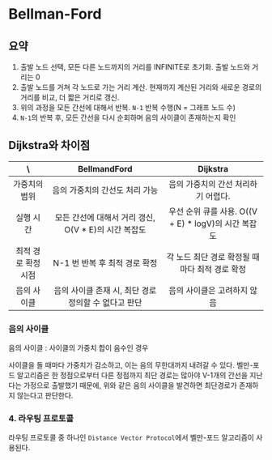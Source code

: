 # Bellman-Ford

## 요약
1. 출발 노드 선택, 모든 다른 노드까지의 거리를 INFINITE로 초기화. 출발 노드와 거리는 0
2. 출발 노드를 거쳐 각 노드로 가는 거리 계산. 현재까지 계산된 거리와 새로운 경로의 거리를 비교, 더 짧은 거리로 갱신.
3. 위의 과정을 모든 간선에 대해서 반복. `N-1` 반복 수행(N = 그래프 노드 수)
4. `N-1`의 반복 후, 모든 간선을 다시 순회하며 음의 사이클이 존재하는지 확인


## Dijkstra와 차이점
|      \      |            BellmandFord            |                Dijkstra                |
|:-----------:|:----------------------------------:|:--------------------------------------:|
|   가중치의 범위   |         음의 가중치의 간선도 처리 가능          |          음의 가중치의 간선 처리하기 어렵다.          |
|    실행 시간    | 모든 간선에 대해서 거리 갱신, O(V * E)의 시간 복잡도 | 우선 순위 큐를 사용. O((V + E) * logV)의 시간 복잡도 |
| 최적 경로 확정 시점 |        N-1 번 반복 후 최적 경로 확정         |      각 노드 최단 경로 확정될 때마다 최적 경로 확정       |
|   음의 사이클    |  음의 사이클 존재 시, 최단 경로 정의할 수 없다고 판단   |            음의 사이클은 고려하지 않음             |

### 음의 사이클
음의 사이클 : 사이클의 가중치 합이 음수인 경우

사이클을 돌 때마다 가중치가 감소하고, 이는 음의 무한대까지 내려갈 수 있다.
벨만-포드 알고리즘은 한 정점으로부터 다른 정점까지 최단 경로는 많아야 V-1개의 간선을 지난다는 가정으로 
출발했기 때문에, 위와 같은 음의 사이클을 발견하면 최단경로가 존재하지 않는다고 판단한다. 

### 4. 라우팅 프로토콜
라우팅 프로토콜 중 하나인 `Distance Vector Protocol`에서 벨만-포드 알고리즘이 사용된다.